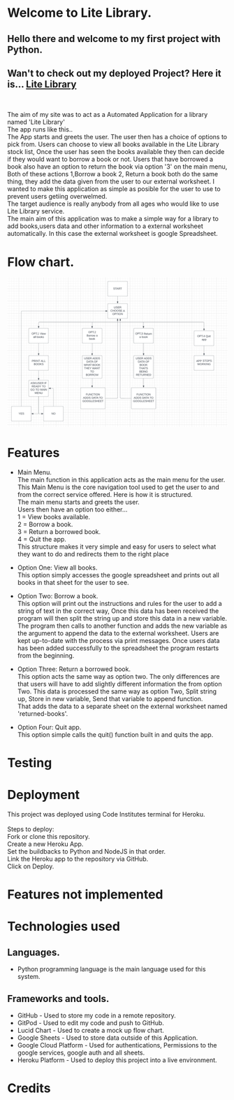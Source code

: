 # Welcome to Lite Library.

## Hello there and welcome to my first project with Python.

## Wan't to check out my deployed Project? Here it is... [Lite Library](https://lite-library.herokuapp.com/)
<br>

The aim of my site was to act as a Automated Application for a library named 'Lite Library'<br> The app runs like this..<br>
The App starts and greets the user. The user then has a choice of options to pick from. Users can choose to view all books available in the Lite Library stock list, Once the user has seen the books available they then can decide if they would want to borrow a book or not.
Users that have borrowed a book also have an option to return the book via option '3' on the main menu, Both of these actions 1,Borrow a book 2, Return a book both do the same thing, they add the data given from the user to our external worksheet.
I wanted to make this application as simple as posible for the user to use to prevent users getiing overwelmed.<br>
The target audience is really anybody from all ages who would like to use Lite Library service.<br>
The main aim of this application was to make a simple way for a library to add books,users data and other information to a external worksheet automatically. In this case the external worksheet is google Spreadsheet.

# Flow chart.
![flowChart](/lite-library-flowchart.png)

# Features
* Main Menu. <br> The main function in this application acts as the main menu for the user.<br>This Main Menu is the core navigation tool used to get the user to and from the correct service offered. Here is how it is structured.<br>The main menu starts and greets the user.<br>Users then have an option too either...<br>1 = View books available.<br>
2 = Borrow a book.<br>
3 = Return a borrowed book.<br>
4 = Quit the app.<br> This structure makes it very simple and easy for users to select what they want to do and redirects them to the right place

* Option One: View all books. <br> This option simply accesses the google spreadsheet and prints out all books in that sheet for the user to see.

* Option Two: Borrow a book. <br> This option will print out the instructions and rules for the user to add a string of text in the correct way, Once this data has been received the program will then split the string up and store this data in a new variable. The program then calls to another function and adds the new variable as the argument to append the data to the external worksheet. Users are kept up-to-date with the process via print messages. Once users data has been added successfully to the spreadsheet the program restarts from the beginning.

* Option Three: Return a borrowed book. <br> This option acts the same way as option two. The only differences are that users will have to add slightly different information the from option Two. This data is processed the same way as option Two, Split string up, Store in new variable, Send that variable to append function. <br> That adds the data to a separate sheet on the external worksheet named 'returned-books'.

* Option Four: Quit app. <br> This option simple calls the quit() function built in and quits the app.

# Testing


# Deployment
This project was deployed using Code Institutes terminal for Heroku.<br>
<br>
Steps to deploy:
<br>
Fork or clone this repository.<br>
Create a new Heroku App.<br>
Set the buildbacks to Python and NodeJS in that order.<br>
Link the Heroku app to the repository via GitHub.<br>
Click on Deploy. <br>



# Features not implemented 


# Technologies used
## Languages.<br>
* Python programming language is the main language used for this system.<br>
## Frameworks and tools. <br>
* GitHub - Used to store my code in a remote repository.<br>
* GitPod - Used to edit my code and push to GitHub.<br>
* Lucid Chart - Used to create a mock up flow chart.<br>
* Google Sheets - Used to store data outside of this Application.<br>
* Google Cloud Platform - Used for authentications, Permissions to the google services, google auth and all sheets. <br>
* Heroku Platform - Used to deploy this project into a live environment.


# Credits